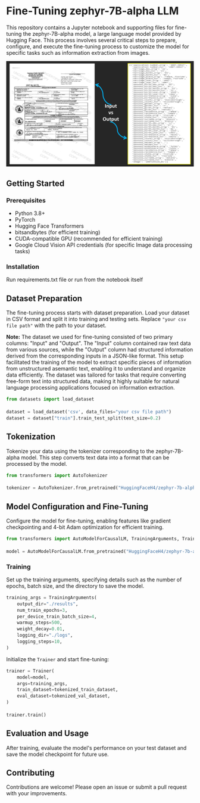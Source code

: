 # Fine-Tuning zephyr-7B-alpha LLM

This repository contains a Jupyter notebook and supporting files for fine-tuning the zephyr-7B-alpha model, a large language model provided by Hugging Face. This process involves several critical steps to prepare, configure, and execute the fine-tuning process to customize the model for specific tasks such as information extraction from images.

[![Video Title](LLM_IO.jpg)]([LinkedIn-video-URL](https://www.linkedin.com/posts/tonumoy-mukherjee-15b238125_machinelearning-ai-datascience-activity-7158835335236407296-aLuP?utm_source=share&utm_medium=member_desktop))

## Getting Started

### Prerequisites

- Python 3.8+
- PyTorch
- Hugging Face Transformers
- bitsandbytes (for efficient training)
- CUDA-compatible GPU (recommended for efficient training)
- Google Cloud Vision API credentials (for specific Image data processing tasks)

### Installation

Run requirements.txt file or run from the notebook itself

## Dataset Preparation

The fine-tuning process starts with dataset preparation. Load your dataset in CSV format and split it into training and testing sets. Replace `"your csv file path"` with the path to your dataset.

**Note:** The dataset we used for fine-tuning consisted of two primary columns: "Input" and "Output". The "Input" column contained raw text data from various sources, while the "Output" column had structured information derived from the corresponding inputs in a JSON-like format. This setup facilitated the training of the model to extract specific pieces of information from unstructured asemantic text, enabling it to understand and organize data efficiently. The dataset was tailored for tasks that require converting free-form text into structured data, making it highly suitable for natural language processing applications focused on information extraction.

```python
from datasets import load_dataset

dataset = load_dataset('csv', data_files="your csv file path")
dataset = dataset["train"].train_test_split(test_size=0.2)
```

## Tokenization

Tokenize your data using the tokenizer corresponding to the zephyr-7B-alpha model. This step converts text data into a format that can be processed by the model.

```python
from transformers import AutoTokenizer

tokenizer = AutoTokenizer.from_pretrained("HuggingFaceH4/zephyr-7b-alpha", model_max_length=784)
```

## Model Configuration and Fine-Tuning

Configure the model for fine-tuning, enabling features like gradient checkpointing and 4-bit Adam optimization for efficient training.

```python
from transformers import AutoModelForCausalLM, TrainingArguments, Trainer

model = AutoModelForCausalLM.from_pretrained("HuggingFaceH4/zephyr-7b-alpha")
```

### Training

Set up the training arguments, specifying details such as the number of epochs, batch size, and the directory to save the model.

```python
training_args = TrainingArguments(
    output_dir="./results",
    num_train_epochs=3,
    per_device_train_batch_size=4,
    warmup_steps=500,
    weight_decay=0.01,
    logging_dir="./logs",
    logging_steps=10,
)
```

Initialize the `Trainer` and start fine-tuning:

```python
trainer = Trainer(
    model=model,
    args=training_args,
    train_dataset=tokenized_train_dataset,
    eval_dataset=tokenized_val_dataset,
)

trainer.train()
```

## Evaluation and Usage

After training, evaluate the model's performance on your test dataset and save the model checkpoint for future use.

## Contributing

Contributions are welcome! Please open an issue or submit a pull request with your improvements.

